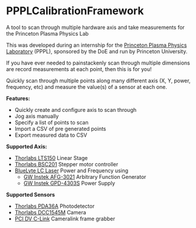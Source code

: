 # PPPLCalibrationFramework
A tool to scan through multiple hardware axis and take measurements for the Princeton Plasma Physics Lab

This was developed during an internship for the [Princeton Plasma Physics Laboratory](http://www.pppl.gov/) (PPPL), sponsored by the DoE and run by Princeton University.

If you have ever needed to painstackenly scan through multiple dimensions are record measurements at each point, then this is for you!

Quickly scan through multiple points along many different axis (X, Y, power, frequency, etc) and measure the value(s) of a sensor at each one.

**Features:**
 - Quickly create and configure axis to scan through
 - Jog axis manually
 - Specify a list of points to scan
 - Import a CSV of pre generated points
 - Export measured data to CSV
 
 **Supported Axis:**
 - [Thorlabs LTS150](https://www.thorlabs.com/newgrouppage9.cfm?objectgroup_id=3961&pn=LTS150#8110) Linear Stage
 - [Thorlabs BSC201](https://www.thorlabs.com/newgrouppage9.cfm?objectgroup_id=1704&pn=BSC201) Stepper motor controller
 - [BlueLyte LC Laser](http://www.global-lasertech.co.uk/wp-content/uploads/2014/04/BlueLyte_LC_Userguide_EN.pdf) Power and Frequency using
   - [GW Instek AFG-3021](http://www.gwinstek.com/en-global/products/Signal_Sources/Arbitrary_Function_Generators/AFG-303x) Arbitrary Function Generator
   - [GW Instek GPD-4303S](http://www.gwinstek.com/en-global/products/DC_Power_Supply/Programmable_Multiple_Channel_DC_Power_Supplies/GPD-Series) Power Supply

**Supported Sensors**
 - [Thorlabs PDA36A](https://www.thorlabs.com/newgrouppage9.cfm?objectgroup_id=3257&pn=PDA36A#10781) Photodetector
 - [Thorlabs DCC1545M](https://www.thorlabs.com/newgrouppage9.cfm?objectgroup_id=4024) Camera
 - [PCI DV C-Link](https://edt.com/product/pci-dv-c-link/) Cameralink frame grabber 
